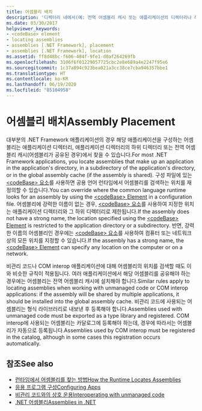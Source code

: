 ```yaml
---
title: 어셈블리 배치
description: '디렉터리 내에서(예: 전역 어셈블리 캐시 또는 애플리케이션의 디렉터리나 하위 디렉터리) .NET 어셈블리를 배치하는 방법에 대한 지침을 검토합니다.'
ms.date: 03/30/2017
helpviewer_keywords:
- <codeBase> element
- locating assemblies
- assemblies [.NET Framework], placement
- assemblies [.NET Framework], location
ms.assetid: ff8d48bc-f606-484f-9fe1-d0af264269fb
ms.openlocfilehash: 3106f6f01229057725cbc2e8e689a4e2247f95e6
ms.sourcegitcommit: 1c37a894c923bea021a3cc38ce7cba946357bbe1
ms.translationtype: HT
ms.contentlocale: ko-KR
ms.lasthandoff: 06/19/2020
ms.locfileid: "85104958"
---
```

# <a name="assembly-placement"></a><span data-ttu-id="83a68-103">어셈블리 배치</span><span class="sxs-lookup"><span data-stu-id="83a68-103">Assembly Placement</span></span>
<span data-ttu-id="83a68-104">대부분의 .NET Framework 애플리케이션의 경우 해당 애플리케이션을 구성하는 어셈블리는 애플리케이션 디렉터리, 애플리케이션 디렉터리의 하위 디렉터리 또는 전역 어셈블리 캐시(어셈블리가 공유된 경우)에서 찾을 수 있습니다.</span><span class="sxs-lookup"><span data-stu-id="83a68-104">For most .NET Framework applications, you locate assemblies that make up an application in the application's directory, in a subdirectory of the application's directory, or in the global assembly cache (if the assembly is shared).</span></span> <span data-ttu-id="83a68-105">구성 파일에 있는 [\<codeBase> 요소](../configure-apps/file-schema/runtime/codebase-element.md)를 사용하면 공용 언어 런타임에서 어셈블리를 검색하는 위치를 재정의할 수 있습니다.</span><span class="sxs-lookup"><span data-stu-id="83a68-105">You can override where the common language runtime looks for an assembly by using the [\<codeBase> Element](../configure-apps/file-schema/runtime/codebase-element.md) in a configuration file.</span></span> <span data-ttu-id="83a68-106">어셈블리에 강력한 이름이 없는 경우, [\<codeBase> 요소](../configure-apps/file-schema/runtime/codebase-element.md)를 사용하여 지정한 위치는 애플리케이션 디렉터리와 그 하위 디렉터리로 제한됩니다.</span><span class="sxs-lookup"><span data-stu-id="83a68-106">If the assembly does not have a strong name, the location specified using the [\<codeBase> Element](../configure-apps/file-schema/runtime/codebase-element.md) is restricted to the application directory or a subdirectory.</span></span> <span data-ttu-id="83a68-107">반면, 강력한 이름의 어셈블리인 경우에는 [\<codeBase> 요소](../configure-apps/file-schema/runtime/codebase-element.md)를 사용하여 컴퓨터 또는 네트워크상의 모든 위치를 지정할 수 있습니다.</span><span class="sxs-lookup"><span data-stu-id="83a68-107">If the assembly has a strong name, the [\<codeBase> Element](../configure-apps/file-schema/runtime/codebase-element.md) can specify any location on the computer or on a network.</span></span>  
  
 <span data-ttu-id="83a68-108">비관리 코드나 COM interop 애플리케이션에 대해 어셈블리의 위치를 검색할 때도 이와 비슷한 규칙이 적용됩니다. 여러 애플리케이션에서 해당 어셈블리를 공유해야 하는 경우에는 어셈블리는 전역 어셈블리 캐시에 설치해야 합니다.</span><span class="sxs-lookup"><span data-stu-id="83a68-108">Similar rules apply to locating assemblies when working with unmanaged code or COM interop applications: if the assembly will be shared by multiple applications, it should be installed into the global assembly cache.</span></span> <span data-ttu-id="83a68-109">비관리 코드에 사용되는 어셈블리는 형식 라이브러리로 내보낸 후 등록해야 합니다.</span><span class="sxs-lookup"><span data-stu-id="83a68-109">Assemblies used with unmanaged code must be exported as a type library and registered.</span></span> <span data-ttu-id="83a68-110">COM interop에 사용되는 어셈블리는 카달로그에 등록해야 하는데, 경우에 따라서는 어셈블리가 자동으로 등록됩니다.</span><span class="sxs-lookup"><span data-stu-id="83a68-110">Assemblies used by COM interop must be registered in the catalog, although in some cases this registration occurs automatically.</span></span>  
  
## <a name="see-also"></a><span data-ttu-id="83a68-111">참조</span><span class="sxs-lookup"><span data-stu-id="83a68-111">See also</span></span>

- [<span data-ttu-id="83a68-112">런타임에서 어셈블리를 찾는 방법</span><span class="sxs-lookup"><span data-stu-id="83a68-112">How the Runtime Locates Assemblies</span></span>](../deployment/how-the-runtime-locates-assemblies.md)
- [<span data-ttu-id="83a68-113">응용 프로그램 구성</span><span class="sxs-lookup"><span data-stu-id="83a68-113">Configuring Apps</span></span>](../configure-apps/index.md)
- [<span data-ttu-id="83a68-114">비관리 코드와의 상호 운용</span><span class="sxs-lookup"><span data-stu-id="83a68-114">Interoperating with unmanaged code</span></span>](../interop/index.md)
- [<span data-ttu-id="83a68-115">.NET 어셈블리</span><span class="sxs-lookup"><span data-stu-id="83a68-115">Assemblies in .NET</span></span>](index.md)
